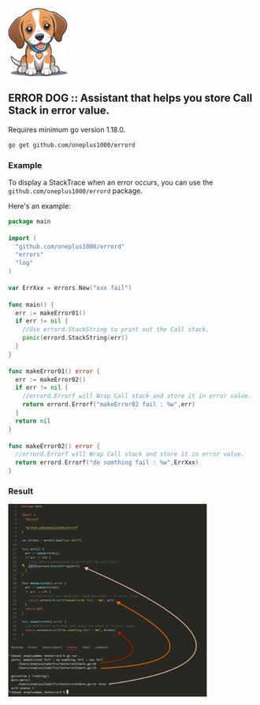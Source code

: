 <img src="./readme/logo.png" alt="Sunset over a Tranquil Lake">

## ERROR DOG :: Assistant that helps you store Call Stack in error value.

Requires minimum go version 1.18.0.

```bash
go get github.com/oneplus1000/errord
```

### Example

To display a StackTrace when an error occurs, you can use the `github.com/oneplus1000/errord` package.

Here's an example:

```GO
package main

import (
  "github.com/oneplus1000/errord"
  "errors"
  "log"
)

var ErrXxx = errors.New("xxx fail")

func main() {
  err := makeError01()
  if err != nil {
    //Use errord.StackString to print out the Call stack.
    panic(errord.StackString(err))
  }
}

func makeError01() error {
  err := makeError02()
  if err != nil {
    //errord.Errorf will Wrap Call stack and store it in error value.
    return errord.Errorf("makeError02 fail : %w",err)
  }
  return nil
}

func makeError02() error {
  //errord.Errorf will Wrap Call stack and store it in error value.
  return errord.Errorf("do somthing fail : %w",ErrXxx)
}


```

### Result

<img src="./readme/code_ex1.png" width="80%" >
